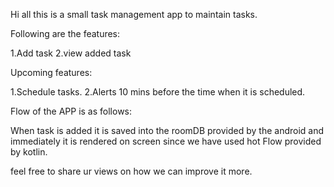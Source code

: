 Hi all this is a small task management app to maintain tasks.

Following are the features:

1.Add task 
2.view added task

Upcoming features:

1.Schedule tasks.
2.Alerts 10 mins before the time when it is scheduled.


Flow of the APP is as follows:

When task is added it is saved into the roomDB provided by the android and immediately it is rendered on screen since we have used hot Flow
provided by kotlin.

feel free to share ur views on how we can improve it more.

